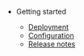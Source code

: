 - Getting started

  - [Deployment](quickstart)
  - [Configuration](configuration)
  - [Release notes](releases)